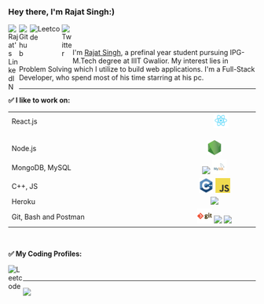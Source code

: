 ### Hey there, I'm Rajat Singh:)

<a href="https://www.linkedin.com/in/rajat-singh-50853a194/">
  <img align="left" alt="Rajat's LinkedIN" width="22px" src="https://raw.githubusercontent.com/peterthehan/peterthehan/master/assets/linkedin.svg" />
</a>
<a href="https://github.com/rajatsinghchauhan">
  <img align="left" alt="Github" width="22px" src="https://cdn-icons-png.flaticon.com/512/25/25231.png#gh-light-mode-only" />
</a>
<a href="https://leetcode.com/theycallmecalm/">
  <img align="left" alt="Leetcode" width="65px" src="https://assets.leetcode.com/static_assets/public/webpack_bundles/images/logo-dark.e99485d9b.svg" />
</a>
<!-- <a href="https://Rajat.medium.com/">
  <img align="left" alt="Medium" width="22px" src="https://cdn1.iconfinder.com/data/icons/social-media-circle-7/512/Circled_Medium_svg5-512.png#gh-light-mode-only" />
</a>
<a href="https://www.wattpad.com/user/rajat">
  <img align="left" alt="Wattpad" width="22px" src="https://i.pinimg.com/474x/3e/9b/2a/3e9b2a723bd1e516348c20e0c9f51554.jpg" />
</a> -->
<a href="https://twitter.com/_not_nice__">
  <img align="left" alt="Twitter" width="22px" src="https://cdn.usbrandcolors.com/images/logos/twitter-logo.svg" />
</a>

<br>
<br>

I'm [Rajat Singh](https://www.linkedin.com/in/rajat-singh-50853a194/), a prefinal year student pursuing IPG-M.Tech degree at IIIT Gwalior. My interest lies in Problem Solving which I utilize to build web applications. I'm a Full-Stack Developer, who spend most of his time starring at his pc.

<hr>

**✅ I like to work on:**

|                                                                                                                                                                                                                                                                                                                            |                                                                                                                                                                                                                                                                                                                                                                        |
| :------------------------------------------------------------------------------------------------------------------------------------------------------------------------------------------------------------------------------------------------------------------------------------------------------------------------- | :--------------------------------------------------------------------------------------------------------------------------------------------------------------------------------------------------------------------------------------------------------------------------------------------------------------------------------------------------------------------: |
| React.js &nbsp; &nbsp; &nbsp; &nbsp; &nbsp; &nbsp; &nbsp; &nbsp; &nbsp; &nbsp; &nbsp; &nbsp; &nbsp; &nbsp; &nbsp;&nbsp; &nbsp; &nbsp; &nbsp; &nbsp; &nbsp; &nbsp; &nbsp; &nbsp; &nbsp; &nbsp; &nbsp; &nbsp; &nbsp; &nbsp; &nbsp; &nbsp; &nbsp; &nbsp; &nbsp; &nbsp;&nbsp; &nbsp; &nbsp; &nbsp; &nbsp; &nbsp; &nbsp; &nbsp; |                                    &nbsp; &nbsp; &nbsp; &nbsp; &nbsp;&nbsp; &nbsp; &nbsp; &nbsp; &nbsp; &nbsp;<img height="30" src="https://raw.githubusercontent.com/github/explore/80688e429a7d4ef2fca1e82350fe8e3517d3494d/topics/react/react.png"> &nbsp; &nbsp; &nbsp; &nbsp; &nbsp;&nbsp; &nbsp; &nbsp; &nbsp; &nbsp; &nbsp;                                     |
| Node.js                                                                                                                                                                                                                                                                                                                    |                                                                                                               <img height="30" src="https://raw.githubusercontent.com/github/explore/80688e429a7d4ef2fca1e82350fe8e3517d3494d/topics/nodejs/nodejs.png">                                                                                                               |
| MongoDB, MySQL                                                                                                                                                                                                                                                                                                             |                                                                      <img height="30" src="https://www.vectorlogo.zone/logos/mongodb/mongodb-icon.svg"> <img height="30" src="https://raw.githubusercontent.com/github/explore/80688e429a7d4ef2fca1e82350fe8e3517d3494d/topics/mysql/mysql.png">                                                                       |
| C++, JS                                                                                                                                                                                                                                                                                                                    |                                        <img height="30" src="https://raw.githubusercontent.com/github/explore/80688e429a7d4ef2fca1e82350fe8e3517d3494d/topics/cpp/cpp.png"> <img height="30" src="https://raw.githubusercontent.com/github/explore/80688e429a7d4ef2fca1e82350fe8e3517d3494d/topics/javascript/javascript.png">                                         |
| Heroku                                                                                                                                                                                                                                                                                                                     |                                                                                                                                            <img height="30" src="https://www.vectorlogo.zone/logos/heroku/heroku-icon.svg">                                                                                                                                            |
| Git, Bash and Postman                                                                                                                                                                                                                                                                                                      | <img height="30" src="https://raw.githubusercontent.com/github/explore/80688e429a7d4ef2fca1e82350fe8e3517d3494d/topics/git/git.png"> <img height="30" src="https://upload.wikimedia.org/wikipedia/commons/thumb/4/4b/Bash_Logo_Colored.svg/1200px-Bash_Logo_Colored.svg.png"> <img height="30" src="https://www.vectorlogo.zone/logos/getpostman/getpostman-icon.svg"> |

<br/>

<!-- ## 📊 My Github Stats

  <br/>
    <a href="https://github.com/rajatsinghchauhan/github-readme-stats"><img alt="Rajat Singh Github Stats" src="https://github-readme-stats.vercel.app/api?username=rajatsinghchauhan&show_icons=true&count_private=true&theme=react&hide_border=true&bg_color=0D1117" /></a>
  <a href="https://github.com/rajatsinghchauhan/github-readme-stats"><img alt="Rajat Singh Top Languages" src="https://github-readme-stats.vercel.app/api/top-langs/?username=rajatsinghchauhan&langs_count=8&count_private=true&layout=compact&theme=react&hide_border=true&bg_color=0D1117" /></a>
  <br/>
  <b>Note:</b> Top languages is only a metric of the languages my public code consists of and doesn't reflect experience or skill level.

<br/>
<hr> -->

**✅ My Coding Profiles:**
<br>

<a href="https://leetcode.com/theycallmecalm/">
  <img align="left" alt="Leetcode" width="30px" src="https://upload.wikimedia.org/wikipedia/commons/1/19/LeetCode_logo_black.png" />
</a>

<!-- <a href="https://auth.geeksforgeeks.org/user/savi1311/profile">
  <img align="left" alt="GeeksForGeeks" width="30px" src="https://media.geeksforgeeks.org/wp-content/uploads/20210228231058/gfg.png" />
</a>

<a href="https://www.codechef.com/users/savi_1311">
  <img align="left" alt="Codechef" width="30px" src="https://cdn.codechef.com/sites/default/files/uploads/pictures/811b20a47eac52b10c90ab82e0628e21.png" />
</a> -->
<br>

<hr>
<a href="https://github.com/rajatsinghchauhan/github-profile-views-counter">
    <img src="https://komarev.com/ghpvc/?username=rajatsinghchauhan">
</a>
